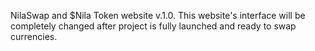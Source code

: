 NilaSwap and $Nila Token website v.1.0. 
This website's interface will be completely changed after project is fully launched and ready to swap currencies.
